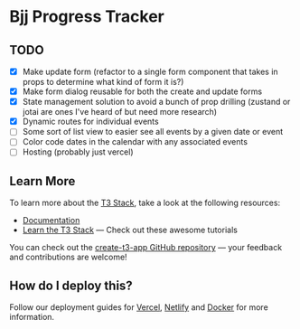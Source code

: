# Bjj Progress Tracker

## TODO

- [x] Make update form (refactor to a single form component that takes in props to determine what kind of form it is?)
- [x] Make form dialog reusable for both the create and update forms
- [x] State management solution to avoid a bunch of prop drilling (zustand or jotai are ones I've heard of but need more research)
- [x] Dynamic routes for individual events
- [ ] Some sort of list view to easier see all events by a given date or event
- [ ] Color code dates in the calendar with any associated events
- [ ] Hosting (probably just vercel)

## Learn More

To learn more about the [T3 Stack](https://create.t3.gg/), take a look at the following resources:

- [Documentation](https://create.t3.gg/)
- [Learn the T3 Stack](https://create.t3.gg/en/faq#what-learning-resources-are-currently-available) — Check out these awesome tutorials

You can check out the [create-t3-app GitHub repository](https://github.com/t3-oss/create-t3-app) — your feedback and contributions are welcome!

## How do I deploy this?

Follow our deployment guides for [Vercel](https://create.t3.gg/en/deployment/vercel), [Netlify](https://create.t3.gg/en/deployment/netlify) and [Docker](https://create.t3.gg/en/deployment/docker) for more information.
